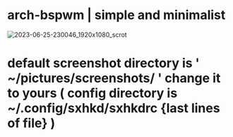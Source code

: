 # arch-bspwm | simple and minimalist 
![2023-06-25-230046_1920x1080_scrot](https://github.com/masked0cryptic/arch-bspwm/assets/137619814/645c06b2-8df7-443e-96dc-7e159dde921d)
# default screenshot directory is ' ~/pictures/screenshots/ ' change it to yours ( config directory is ~/.config/sxhkd/sxhkdrc {last lines of file} )
